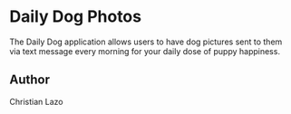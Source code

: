 # Daily Dog Photos

The Daily Dog application allows users to have dog pictures sent to them via text message every morning for your daily dose of puppy happiness.

## Author
Christian Lazo
